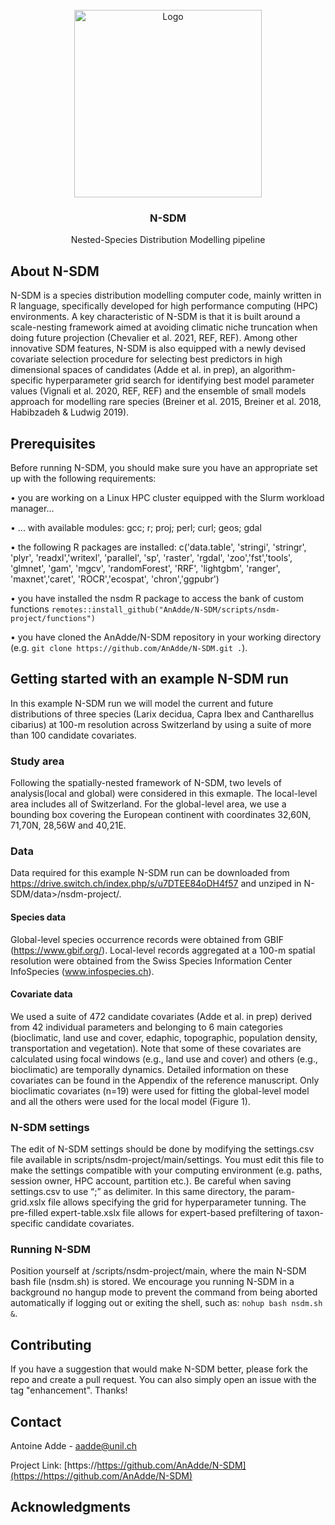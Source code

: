 <!-- PROJECT LOGO -->
<br />
<div align="center">
  <a href="https://github.com/AnAdde/N-SDM">
    <img src="FIG.png" alt="Logo" width="300" height="300">
  </a>

  <h3 align="center">N-SDM</h3>

  <p align="center">
    Nested-Species Distribution Modelling pipeline
    <br />
  </p>
</div>

## About N-SDM

N-SDM is a species distribution modelling computer code, mainly written in R language, specifically developed for high performance computing (HPC) environments. A key characteristic of N-SDM is that it is built around a scale-nesting framework aimed at avoiding climatic niche truncation when doing future projection (Chevalier et al. 2021, REF, REF). Among other innovative SDM features, N-SDM is also equipped with a newly devised covariate selection procedure for selecting best predictors in high dimensional spaces of candidates (Adde et al. in prep), an algorithm-specific hyperparameter grid search for identifying best model parameter values (Vignali et al. 2020, REF, REF) and the ensemble of small models approach for modelling rare species (Breiner et al. 2015, Breiner et al. 2018, Habibzadeh & Ludwig 2019).



## Prerequisites

Before running N-SDM, you should make sure you have an appropriate set up with the following requirements:

•	you are working on a Linux HPC cluster equipped with the Slurm workload manager...

•	... with available modules: gcc; r; proj; perl; curl; geos; gdal

•	the following R packages are installed: c('data.table', 'stringi', 'stringr', 'plyr', 'readxl','writexl', 'parallel', 'sp', 'raster', 'rgdal', 'zoo','fst','tools', 'glmnet', 'gam', 'mgcv', 'randomForest', 'RRF', 'lightgbm', 'ranger', 'maxnet','caret', 'ROCR','ecospat', 'chron','ggpubr')

•	you have installed the nsdm R package to access the bank of custom functions `remotes::install_github("AnAdde/N-SDM/scripts/nsdm-project/functions")`

•	you have cloned the AnAdde/N-SDM repository in your working directory (e.g. `git clone https://github.com/AnAdde/N-SDM.git .`).



## Getting started with an example N-SDM run

In this example N-SDM run we will model the current and future distributions of three species (Larix decidua, Capra Ibex and Cantharellus cibarius) at 100-m resolution across Switzerland by using a suite of more than 100 candidate covariates.

### Study area

Following the spatially-nested framework of N-SDM, two levels of analysis(local and global) were considered in this exmaple. The local-level area includes all of Switzerland. For the global-level area, we use a bounding box covering the European continent with coordinates 32,60N, 71,70N, 28,56W and 40,21E.

### Data

Data required for this example N-SDM run can be downloaded from https://drive.switch.ch/index.php/s/u7DTEE84oDH4f57 and unziped in N-SDM/data>/nsdm-project/.

#### Species data

Global-level species occurrence records were obtained from GBIF (https://www.gbif.org/). Local-level records aggregated at a 100-m spatial resolution were obtained from the Swiss Species Information Center InfoSpecies (www.infospecies.ch).

#### Covariate data

We used a suite of 472 candidate covariates (Adde et al. in prep) derived from 42 individual parameters and belonging to 6 main categories (bioclimatic, land use and cover, edaphic, topographic, population density, transportation and vegetation). Note that some of these covariates are calculated using focal windows (e.g., land use and cover) and others (e.g., bioclimatic) are temporally dynamics. Detailed information on these covariates can be found in the Appendix of the reference manuscript. Only bioclimatic covariates (n=19) were used for fitting the global-level model and all the others were used for the local model (Figure 1).

### N-SDM settings

The edit of N-SDM settings should be done by modifying the settings.csv file available in scripts/nsdm-project/main/settings. You must edit this file to make the settings compatible with your computing environment (e.g. paths, session owner, HPC account, partition etc.). Be careful when saving settings.csv to use “;” as delimiter. In this same directory, the param-grid.xslx file allows specifying the grid for hyperparameter tunning. The pre-filled expert-table.xslx file allows for expert-based prefiltering of taxon-specific candidate covariates.

### Running N-SDM

Position yourself at /scripts/nsdm-project/main, where the main N-SDM bash file (nsdm.sh) is stored. We encourage you running N-SDM in a background no hangup mode to prevent the command from being aborted automatically if logging out or exiting the shell, such as: `nohup bash nsdm.sh &`.


## Contributing

If you have a suggestion that would make N-SDM better, please fork the repo and create a pull request. You can also simply open an issue with the tag "enhancement".
Thanks!



## Contact

Antoine Adde - aadde@unil.ch

Project Link: [https://https://github.com/AnAdde/N-SDM](https://https://github.com/AnAdde/N-SDM)



## Acknowledgments


